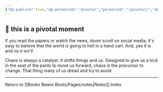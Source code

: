 ```yaml
---
{"dg-publish":true,"dg-permalink":"pivotal","permalink":"/pivotal/","dgPassFrontmatter":true}
---
```



## 🌱 this is a pivotal moment

If you read the papers or watch the news, doom scroll on social media, it's easy to believe that the world is going to hell in a hand cart. And, yes it is and no it isn't!

Chaos is always a catalyst. It shifts things and us. Designed to give us a kick in the seat of the pants to move us forward, chaos is the precursor to change. That thing many of us dread and try to avoid. 

---

Return to [[Books Beans Boots/Pages/notes\|Notes]] Index
